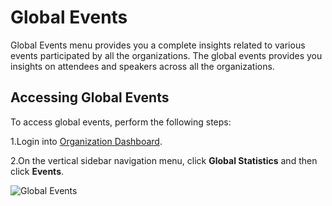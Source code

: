 # Global Events

Global Events menu provides you a complete insights related to various events participated by all the organizations. The global events provides you insights on attendees and speakers across all the organizations.&#x20;

## Accessing Global Events

To access global events, perform the following steps:

1.Login into [Organization Dashboard](https://organization.v2.lfx.linuxfoundation.org).&#x20;

2.On the vertical sidebar navigation menu, click **Global Statistics** and then click **Events**.&#x20;

![Global Events](https://files.gitbook.com/v0/b/gitbook-28427.appspot.com/o/assets%2F-MgAESFs0H7zYsmTgcOZ%2F-Mi\_2SQDPQC1H30f-pDE%2F-Mi\_5cvoY5jcqx3l1QxQ%2FGlobal\_Statitics\_Login.png?alt=media\&token=e1a08dc0-785f-438f-9fbf-e74164817da9)



